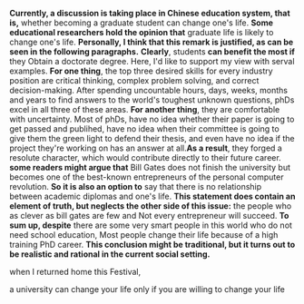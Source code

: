 **Currently, a discussion is taking place in Chinese education system, that is,** whether becoming a graduate student can change one's life. **Some educational researchers hold the opinion that** graduate life is likely to change one's life. **Personally, I think that this remark is justified, as can be seen in the following paragraphs.**
**Clearly**, students **can benefit the most if** they Obtain a doctorate degree. Here, I'd like to support my view with serval examples. **For one thing**, the top three desired skills for every industry position are critical thinking, complex problem solving, and correct decision-making. After spending uncountable hours, days, weeks, months and years to find answers to the world's toughest unknown questions, phDs excel in all three of these areas. **For another thing**, they are comfortable with uncertainty. Most of phDs, have no idea  whether their paper is going to get passed and publihed, have no idea  when their committee is going to give them the green light to defend their thesis, and even have no idea if the project they're working on has an answer at all.**As a result**, they forged a resolute character, which would contribute directly to their future career. 
**some readers might argue that** Bill Gates does not finish the university but becomes one of the best-known entrepreneurs of the personal computer revolution. **So it is also an option to** say that there is no relationship between academic diplomas and one's life. **This statement does contain an element of truth, but neglects the other side of this issue:** the people who as clever as bill gates are few and Not every entrepreneur will succeed. 
**To sum up, despite** there are some very smart people in this world who do not need school education, Most people change their life because of a high training PhD career. **This conclusion might be traditional, but it turns out to be realistic and rational in the current social setting.**
 
when I returned home this Festival,  







a university can change your life only if you are willing to change your life
